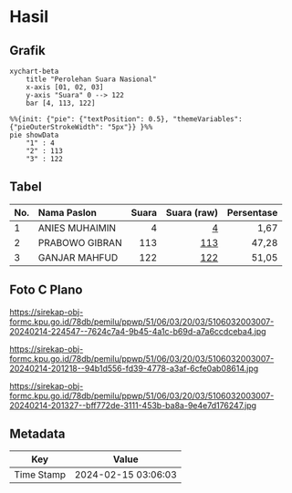 # Hasil

## Grafik

```mermaid
xychart-beta
    title "Perolehan Suara Nasional"
    x-axis [01, 02, 03]
    y-axis "Suara" 0 --> 122
    bar [4, 113, 122]
```

```mermaid
%%{init: {"pie": {"textPosition": 0.5}, "themeVariables": {"pieOuterStrokeWidth": "5px"}} }%%
pie showData
    "1" : 4
    "2" : 113
    "3" : 122
```

## Tabel

| No. | Nama Paslon    | Suara | Suara (raw) | Persentase |
|:--- |:-------------- | -----:| -----------:| ----------:|
| 1   | ANIES MUHAIMIN | 4     | [4][p-1]    | 1,67       |
| 2   | PRABOWO GIBRAN | 113   | [113][p-2]  | 47,28      |
| 3   | GANJAR MAHFUD  | 122   | [122][p-3]  | 51,05      |


[p-1]: https://github.com/gigit-pemilu/pemilu-2024/blob/main/pilpres/hitung-suara/sub/51-bali/sub/06-bangli/sub/03-tembuku/sub/2003-yangapi/sub/007-tps/sub/paslon-1.txt
[p-2]: https://github.com/gigit-pemilu/pemilu-2024/blob/main/pilpres/hitung-suara/sub/51-bali/sub/06-bangli/sub/03-tembuku/sub/2003-yangapi/sub/007-tps/sub/paslon-2.txt
[p-3]: https://github.com/gigit-pemilu/pemilu-2024/blob/main/pilpres/hitung-suara/sub/51-bali/sub/06-bangli/sub/03-tembuku/sub/2003-yangapi/sub/007-tps/sub/paslon-3.txt

## Foto C Plano

https://sirekap-obj-formc.kpu.go.id/78db/pemilu/ppwp/51/06/03/20/03/5106032003007-20240214-224547--7624c7a4-9b45-4a1c-b69d-a7a6ccdceba4.jpg

https://sirekap-obj-formc.kpu.go.id/78db/pemilu/ppwp/51/06/03/20/03/5106032003007-20240214-201218--94b1d556-fd39-4778-a3af-6cfe0ab08614.jpg

https://sirekap-obj-formc.kpu.go.id/78db/pemilu/ppwp/51/06/03/20/03/5106032003007-20240214-201327--bff772de-3111-453b-ba8a-9e4e7d176247.jpg


## Metadata

| Key        | Value               |
| ---------- | ------------------- |
| Time Stamp | 2024-02-15 03:06:03 |



